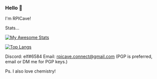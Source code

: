 ### Hello 🤚
I'm RPICave!

<!-- My [Website](https://rpicave.github.io/) -->

Stats...

[![My Awesome Stats](https://awesome-github-stats.azurewebsites.net/user-stats/RPICave?cardType=octocat&theme=radical)](https://git.io/awesome-stats-card)

[![Top Langs](https://github-readme-stats.vercel.app/api/top-langs/?username=RPICave&langs_count=8)](https://github.com/anuraghazra/github-readme-stats)


Discord: elf#6584
Email: rpicave.connect@gmail.com (PGP is preferred, email or DM me for PGP keys.)

Ps. I also love chemistry!



